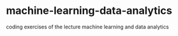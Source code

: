 # machine-learning-data-analytics

coding exercises of the lecture machine learning and data analytics
